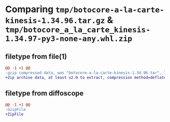 # Comparing `tmp/botocore-a-la-carte-kinesis-1.34.96.tar.gz` & `tmp/botocore_a_la_carte_kinesis-1.34.97-py3-none-any.whl.zip`

## filetype from file(1)

```diff
@@ -1 +1 @@
-gzip compressed data, was "botocore-a-la-carte-kinesis-1.34.96.tar", last modified: Thu May  2 01:01:27 2024, max compression
+Zip archive data, at least v2.0 to extract, compression method=deflate
```

## filetype from diffoscope

```diff
@@ -1 +1 @@
-GzipFile
+ZipFile
```

